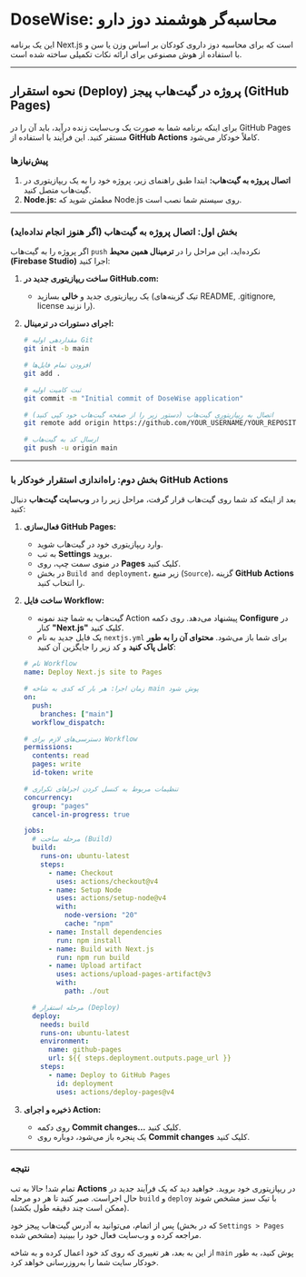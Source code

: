 # DoseWise: محاسبه‌گر هوشمند دوز دارو

این یک برنامه Next.js است که برای محاسبه دوز داروی کودکان بر اساس وزن یا سن و با استفاده از هوش مصنوعی برای ارائه نکات تکمیلی ساخته شده است.

---

## نحوه استقرار (Deploy) پروژه در گیت‌هاب پیجز (GitHub Pages)

برای اینکه برنامه شما به صورت یک وب‌سایت زنده درآید، باید آن را در GitHub Pages مستقر کنید. این فرآیند با استفاده از **GitHub Actions** کاملاً خودکار می‌شود.

### پیش‌نیازها

1.  **اتصال پروژه به گیت‌هاب:** ابتدا طبق راهنمای زیر، پروژه خود را به یک ریپازیتوری در گیت‌هاب متصل کنید.
2.  **Node.js:** مطمئن شوید که Node.js روی سیستم شما نصب است.

---

### بخش اول: اتصال پروژه به گیت‌هاب (اگر هنوز انجام نداده‌اید)

اگر پروژه را به گیت‌هاب `push` نکرده‌اید، این مراحل را در **ترمینال همین محیط (Firebase Studio)** اجرا کنید:

1.  **ساخت ریپازیتوری جدید در GitHub.com:**
    *   یک ریپازیتوری جدید و **خالی** بسازید (تیک گزینه‌های README, .gitignore, license را نزنید).

2.  **اجرای دستورات در ترمینال:**
    ```bash
    # مقداردهی اولیه Git
    git init -b main

    # افزودن تمام فایل‌ها
    git add .

    # ثبت کامیت اولیه
    git commit -m "Initial commit of DoseWise application"

    # اتصال به ریپازیتوری گیت‌هاب (دستور زیر را از صفحه گیت‌هاب خود کپی کنید)
    git remote add origin https://github.com/YOUR_USERNAME/YOUR_REPOSITORY_NAME.git

    # ارسال کد به گیت‌هاب
    git push -u origin main
    ```

---

### بخش دوم: راه‌اندازی استقرار خودکار با GitHub Actions

بعد از اینکه کد شما روی گیت‌هاب قرار گرفت، مراحل زیر را در **وب‌سایت گیت‌هاب** دنبال کنید:

1.  **فعال‌سازی GitHub Pages:**
    *   وارد ریپازیتوری خود در گیت‌هاب شوید.
    *   به تب **Settings** بروید.
    *   در منوی سمت چپ، روی **Pages** کلیک کنید.
    *   در بخش `Build and deployment`، زیر منبع (`Source`)، گزینه **GitHub Actions** را انتخاب کنید.

2.  **ساخت فایل Workflow:**
    *   گیت‌هاب به شما چند نمونه Action پیشنهاد می‌دهد. روی دکمه **Configure** در کنار **"Next.js"** کلیک کنید.
    *   یک فایل جدید به نام `nextjs.yml` برای شما باز می‌شود. **محتوای آن را به طور کامل پاک کنید** و کد زیر را جایگزین آن کنید:

    ```yaml
    # نام Workflow
    name: Deploy Next.js site to Pages

    # زمان اجرا: هر بار که کدی به شاخه main پوش شود
    on:
      push:
        branches: ["main"]
      workflow_dispatch:

    # دسترسی‌های لازم برای Workflow
    permissions:
      contents: read
      pages: write
      id-token: write

    # تنظیمات مربوط به کنسل کردن اجراهای تکراری
    concurrency:
      group: "pages"
      cancel-in-progress: true

    jobs:
      # مرحله ساخت (Build)
      build:
        runs-on: ubuntu-latest
        steps:
          - name: Checkout
            uses: actions/checkout@v4
          - name: Setup Node
            uses: actions/setup-node@v4
            with:
              node-version: "20"
              cache: "npm"
          - name: Install dependencies
            run: npm install
          - name: Build with Next.js
            run: npm run build
          - name: Upload artifact
            uses: actions/upload-pages-artifact@v3
            with:
              path: ./out

      # مرحله استقرار (Deploy)
      deploy:
        needs: build
        runs-on: ubuntu-latest
        environment:
          name: github-pages
          url: ${{ steps.deployment.outputs.page_url }}
        steps:
          - name: Deploy to GitHub Pages
            id: deployment
            uses: actions/deploy-pages@v4
    ```

3.  **ذخیره و اجرای Action:**
    *   روی دکمه **Commit changes...** کلیک کنید.
    *   یک پنجره باز می‌شود، دوباره روی **Commit changes** کلیک کنید.

---

### نتیجه

تمام شد! حالا به تب **Actions** در ریپازیتوری خود بروید. خواهید دید که یک فرآیند جدید در حال اجراست. صبر کنید تا هر دو مرحله `build` و `deploy` با تیک سبز مشخص شوند (ممکن است چند دقیقه طول بکشد).

پس از اتمام، می‌توانید به آدرس گیت‌هاب پیجز خود (که در بخش `Settings > Pages` مشخص شده) مراجعه کرده و وب‌سایت فعال خود را ببینید.

از این به بعد، هر تغییری که روی کد خود اعمال کرده و به شاخه `main` پوش کنید، به طور خودکار سایت شما را به‌روزرسانی خواهد کرد.
